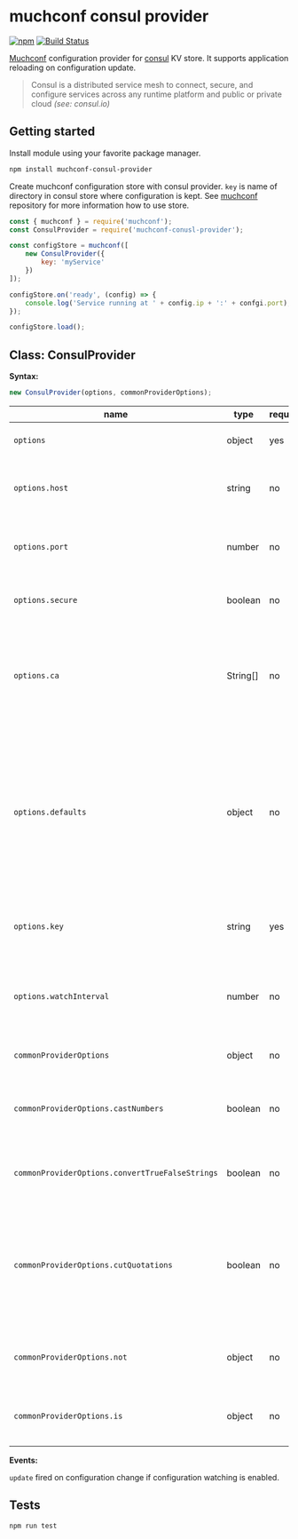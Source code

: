 # muchconf consul provider

[![npm](https://img.shields.io/npm/v/muchconf-consul-provider.svg)](https://www.npmjs.com/package/muchconf-consul-provider)
[![Build Status](https://travis-ci.org/kmoskwiak/muchconf-consul-provider.svg?branch=master)](https://travis-ci.org/kmoskwiak/muchconf-consul-provider)

[Muchconf](https://github.com/kmoskwiak/muchconf) configuration provider for [consul](https://www.consul.io/) KV store. It supports application reloading on configuration update.

>Consul is a distributed service mesh to connect, secure, and configure services across any runtime platform and public or private cloud _(see: consul.io)_

## Getting started
Install module using your favorite package manager.
```bash
npm install muchconf-consul-provider
```

Create muchconf configuration store with consul provider. `key` is name of directory in consul store where configuration is kept. See [muchconf](https://github.com/kmoskwiak/muchconf) repository for more information how to use store.

```js
const { muchconf } = require('muchconf');
const ConsulProvider = require('muchconf-conusl-provider');

const configStore = muchconf([
    new ConsulProvider({
        key: 'myService'
    })
]);

configStore.on('ready', (config) => {
    console.log('Service running at ' + config.ip + ':' + confgi.port);
});

configStore.load();
```

## Class: ConsulProvider

__Syntax:__

```js
new ConsulProvider(options, commonProviderOptions);
```

| name             | type     | required  | default   | description    |
|------------------|----------|-----------|-----------|----------------|
| `options`        | object   | yes       |           | options for consul provider |
| `options.host`   | string | no    | 127.0.0.1 | agent address (see: [silas/node-consul](https://github.com/silas/node-consul)) |
| `options.port`   | number | no | 8500 | agent HTTP(S) port (see: [silas/node-consul](https://github.com/silas/node-consul)) |
| `options.secure` | boolean | no | false | enable HTTPS (see: [silas/node-consul](https://github.com/silas/node-consul)) |
| `options.ca`     | String[] | no | | array of strings or Buffers of trusted certificates in PEM format (see: [silas/node-consul](https://github.com/silas/node-consul)) |
| `options.defaults` | object | no | | common method call options that will be included with every call (ex: set default token), these options can be override on a per call basis (see: [silas/node-consul](https://github.com/silas/node-consul)) |
| `options.key` | string | yes | | the consul directory where configuration is stored |
| `options.watchInterval` | number | no | | the time in milliseconds to wait in between checking of configuration update |
| `commonProviderOptions`      | object   | no        | see below        | common options for provider                              |
| `commonProviderOptions.castNumbers` | boolean | no | false | if possible, strings will be converted to number, e.g. '2' will be 2 |
| `commonProviderOptions.convertTrueFalseStrings` | boolean | no | false | strings like 'true' or 'false' will be converted to boolean |
| `commonProviderOptions.cutQuotations` | boolean | no | false | double quotation marks form beginning and ending of string will be cut off. E.g. '"some value"' will be 'some value' |
| `commonProviderOptions.not` | object | no | | conditions when provider should not be used |
| `commonProviderOptions.is` | object | no  | | conditions when provider should be used     |

__Events:__

`update` fired on configuration change if configuration watching is enabled.

## Tests

```js
npm run test
```
